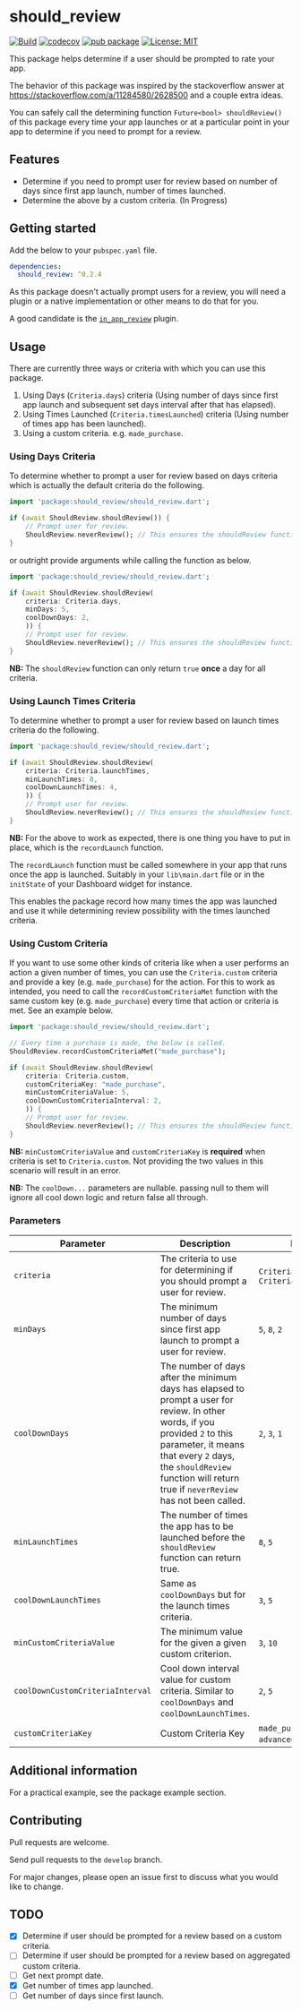 # should_review

[![Build](https://github.com/francis94c/should_review/actions/workflows/main.yml/badge.svg)](https://github.com/francis94c/should_review/actions/workflows/main.yml) [![codecov](https://codecov.io/gh/francis94c/should_review/branch/master/graph/badge.svg?token=KCPSZJHEO9)](https://codecov.io/gh/francis94c/should_review) [![pub package](https://img.shields.io/pub/v/should_review.svg)](https://pub.dev/packages/should_review) [![License: MIT](https://img.shields.io/badge/License-MIT-yellow.svg)](https://opensource.org/licenses/MIT)

This package helps determine if a user should be prompted to rate your app.

The behavior of this package was inspired by the stackoverflow answer at https://stackoverflow.com/a/11284580/2628500 and a couple extra ideas.

You can safely call the determining function `Future<bool> shouldReview()` of this package every time your app launches or at a particular point in your app to determine if you need to prompt for a review.

## Features

- Determine if you need to prompt user for review based on number of days since first app launch, number of times launched.
- Determine the above by a custom criteria. (In Progress)

## Getting started

Add the below to your `pubspec.yaml` file.

```yaml
dependencies:
  should_review: ^0.2.4
```

As this package doesn't actually prompt users for a review, you will need a plugin or a native implementation or other means to do that for you.

A good candidate is the [`in_app_review`](https://pub.dev/packages/in_app_review) plugin.

## Usage

There are currently three ways or criteria with which you can use this package.

1. Using Days (`Criteria.days`) criteria (Using number of days since first app launch and subsequent set days interval after that has elapsed).
2. Using Times Launched (`Criteria.timesLaunched`) criteria (Using number of times app has been launched).
3. Using a custom criteria. e.g. `made_purchase`.

### Using Days Criteria

To determine whether to prompt a user for review based on days criteria which is actually the default criteria do the following.

```dart
import 'package:should_review/should_review.dart';

if (await ShouldReview.shouldReview()) {
    // Prompt user for review.
    ShouldReview.neverReview(); // This ensures the shouldReview function never returns true again.
}
```

or outright provide arguments while calling the function as below.

```dart
import 'package:should_review/should_review.dart';

if (await ShouldReview.shouldReview(
    criteria: Criteria.days,
    minDays: 5,
    coolDownDays: 2,
    )) {
    // Prompt user for review.
    ShouldReview.neverReview(); // This ensures the shouldReview function never returns true again.
}
```

**NB:** The `shouldReview` function can only return `true` **once** a day for all criteria.

### Using Launch Times Criteria

To determine whether to prompt a user for review based on launch times criteria do the following.

```dart
import 'package:should_review/should_review.dart';

if (await ShouldReview.shouldReview(
    criteria: Criteria.launchTimes,
    minLaunchTimes: 8,
    coolDownLaunchTimes: 4,
    )) {
    // Prompt user for review.
    ShouldReview.neverReview(); // This ensures the shouldReview function never returns true again.
}
```

**NB:** For the above to work as expected, there is one thing you have to put in place, which is the `recordLaunch` function.

The `recordLaunch` function must be called somewhere in your app that runs once the app is launched. Suitably in your `lib\main.dart` file or in the `initState` of your Dashboard widget for instance.

This enables the package record how many times the app was launched and use it while determining review possibility with the times launched criteria.

### Using Custom Criteria

If you want to use some other kinds of criteria like when a user performs an action a given number of times, you can use the `Criteria.custom` criteria and provide a key (e.g. `made_purchase`) for the action. For this to work as intended, you need to call the `recordCustomCriteriaMet` function with the same custom key (e.g. `made_purchase`) every time that action or criteria is met. See an example below.

```dart
import 'package:should_review/should_review.dart';

// Every time a purchase is made, the below is called.
ShouldReview.recordCustomCriteriaMet("made_purchase");

if (await ShouldReview.shouldReview(
    criteria: Criteria.custom,
    customCriteriaKey: "made_purchase",
    minCustomCriteriaValue: 5,
    coolDownCustomCriteriaInterval: 2,
    )) {
    // Prompt user for review.
    ShouldReview.neverReview(); // This ensures the shouldReview function never returns true again.
}
```

**NB:** `minCustomCriteriaValue` and `customCriteriaKey` is **required** when criteria is set to `Criteria.custom`. Not providing the two values in this scenario will result in an error.

**NB:** The `coolDown...` parameters are nullable. passing null to them will ignore all cool down logic and return false all through.

### Parameters

| Parameter                        | Description                                                                                                                                                                                                                                                | Example                                   | Default         |
| -------------------------------- | ---------------------------------------------------------------------------------------------------------------------------------------------------------------------------------------------------------------------------------------------------------- | ----------------------------------------- | --------------- |
| `criteria`                       | The criteria to use for determining if you should prompt a user for review.                                                                                                                                                                                | `Criteria.days`, `Criteria.timesLaunched` | `Criteria.days` |
| `minDays`                        | The minimum number of days since first app launch to prompt a user for review.                                                                                                                                                                             | `5`, `8`, `2`                             | `5`             |
| `coolDownDays`                   | The number of days after the minimum days has elapsed to prompt a user for review. In other words, if you provided `2` to this parameter, it means that every `2` days, the `shouldReview` function will return true if `neverReview` has not been called. | `2`, `3`, `1`                             | `2`             |
| `minLaunchTimes`                 | The number of times the app has to be launched before the `shouldReview` function can return true.                                                                                                                                                         | `8`, `5`                                  | `5`             |
| `coolDownLaunchTimes`            | Same as `coolDownDays` but for the launch times criteria.                                                                                                                                                                                                  | `3`, `5`                                  | `4`             |
| `minCustomCriteriaValue`         | The minimum value for the given a given custom criterion.                                                                                                                                                                                                  | `3`, `10`                                 | `null`          |
| `coolDownCustomCriteriaInterval` | Cool down interval value for custom criteria. Similar to `coolDownDays` and `coolDownLaunchTimes`.                                                                                                                                                         | `2`, `5`                                  | `null`          |
| `customCriteriaKey`              | Custom Criteria Key                                                                                                                                                                                                                                        | `made_purchase`, `advanced_a_level`, etc. | `null`          |

## Additional information

For a practical example, see the package example section.

## Contributing

Pull requests are welcome.

Send pull requests to the `develop` branch.

For major changes, please open an issue first to discuss what you would like to change.

## TODO

- [x] Determine if user should be prompted for a review based on a custom criteria.
- [ ] Determine if user should be prompted for a review based on aggregated custom criteria.
- [ ] Get next prompt date.
- [x] Get number of times app launched.
- [ ] Get number of days since first launch.

